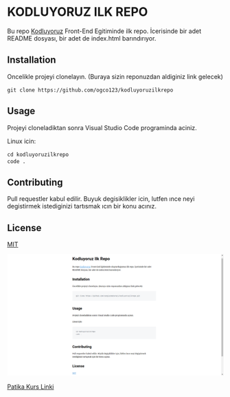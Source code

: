 # KODLUYORUZ ILK REPO

Bu repo [Kodluyoruz](https://kodluyoruz.org) Front-End Egitiminde ilk repo. İcerisinde bir adet README dosyası, bir adet de index.html barındırıyor.


## Installation

Oncelikle projeyi clonelayın. (Buraya sizin reponuzdan aldiginiz link gelecek)

    git clone https://github.com/ogco123/kodluyoruzilkrepo


## Usage

Projeyi cloneladiktan sonra Visual Studio Code programinda aciniz.

Linux icin:

    cd kodluyoruzilkrepo
    code .


## Contributing

Pull requestler kabul edilir. Buyuk degisiklikler icin, lutfen ınce neyi degistirmek istediginizi tartısmak ıcın bir konu acınız.


## License

[MIT](https://choosealicense.com/licenses/mit/)


![Proje Görseli](https://raw.githubusercontent.com/Kodluyoruz/taskforce/main/git/odev1/figures/markdown.png)


[Patika Kurs Linki](https://app.patika.dev/courses/git/odev1)